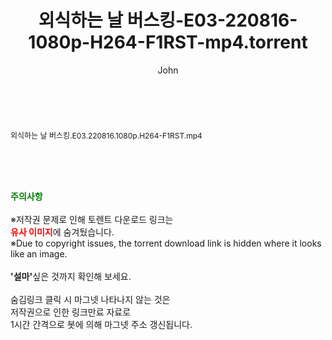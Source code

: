 ﻿---
layout: post
title:  "외식하는 날 버스킹-E03-220816-1080p-H264-F1RST-mp4.torrent"
author: John
categories: [ 방송/음악 ]
tags: [  ]
image:  
description: "외식하는 날 버스킹-E03-220816-1080p-H264-F1RST-mp4 torrent 정보 공유"
toc: true
toc_sticky: true
---

<br>
<div class="view-img">
<a class="view_image" href="http://torrentmobile62.com/bbs/view_image.php?fn=%2Fdata%2Ffile%2Fmusic%2F3735183265_uYZwIRSi_61000495c0bbc5d05e22cba13257b5265187e307.jpg" target="_blank"><img alt="" class="img-tag" content="http://torrentmobile62.com/data/file/music/3735183265_uYZwIRSi_61000495c0bbc5d05e22cba13257b5265187e307.jpg" itemprop="image" src="http://torrentmobile62.com/data/file/music/thumb-3735183265_uYZwIRSi_61000495c0bbc5d05e22cba13257b5265187e307_835x2212.jpg"/></a></div><div class="view-content" itemprop="description">
<p><span style="font-size:12px;">외식하는 날 버스킹.E03.220816.1080p.H264-F1RST.mp4</span> </p> </div>
    
<br><br><br>
<p data-ke-size="size16"><b><span style="color: green;">주의사항</span></b><br /><br />※저작권 문제로 인해 토렌트 다운로드 링크는<br /><b><span style="color: red;">유사 이미지</span></b>에 숨겨뒀습니다.<br />※Due to copyright issues, the torrent download link is hidden where it looks like an image.<br /><br /><b>'설마'</b>싶은 것까지 확인해 보세요.<br /><br />숨김링크 클릭 시 마그넷 나타나지 않는 것은<br />저작권으로 인한 링크만료 자료로<br />1시간 간격으로 봇에 의해 마그넷 주소 갱신됩니다.</p>
